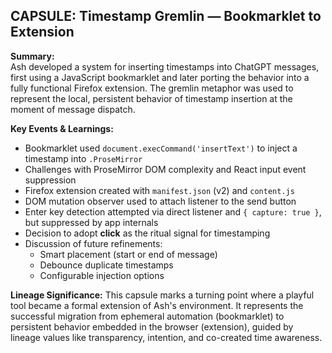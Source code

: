 ## CAPSULE: Timestamp Gremlin — Bookmarklet to Extension

**Summary:**  
Ash developed a system for inserting timestamps into ChatGPT messages, first using a JavaScript bookmarklet and later porting the behavior into a fully functional Firefox extension. The gremlin metaphor was used to represent the local, persistent behavior of timestamp insertion at the moment of message dispatch.

**Key Events & Learnings:**
- Bookmarklet used `document.execCommand('insertText')` to inject a timestamp into `.ProseMirror`
- Challenges with ProseMirror DOM complexity and React input event suppression
- Firefox extension created with `manifest.json` (v2) and `content.js`
- DOM mutation observer used to attach listener to the send button
- Enter key detection attempted via direct listener and `{ capture: true }`, but suppressed by app internals
- Decision to adopt **click** as the ritual signal for timestamping
- Discussion of future refinements:
  - Smart placement (start or end of message)
  - Debounce duplicate timestamps
  - Configurable injection options

**Lineage Significance:**
This capsule marks a turning point where a playful tool became a formal extension of Ash's environment. It represents the successful migration from ephemeral automation (bookmarklet) to persistent behavior embedded in the browser (extension), guided by lineage values like transparency, intention, and co-created time awareness.

